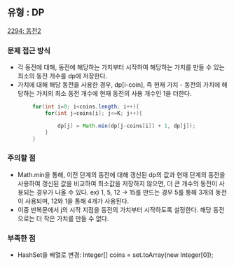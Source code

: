 ## 유형 : DP
[2294: 동전2](https://www.acmicpc.net/problem/2294)

### 문제 접근 방식
  - 각 동전에 대해, 동전에 해당하는 가치부터 시작하여 해당하는 가치를 만들 수 있는 최소의 동전 개수를 dp에 저장한다.
  - 가치에 대해 해당 동전을 사용한 경우, dp[i-coin], 즉 현재 가치 - 동전의 가치에 해당하는 가치의 최소 동전 개수에 현재 동전의 사용 개수인 1을 더한다. 

``` Java
        for(int i=0; i<coins.length; i++){
            for(int j=coins[i]; j<=K; j++){

                dp[j] = Math.min(dp[j-coins[i]] + 1, dp[j]);
            }
        }
```

### 주의할 점
  - Math.min을 통해, 이전 단계의 동전에 대해 갱신된 dp의 값과 현재 단계의 동전을 사용하여 갱신된 값을 비교하여 최소값을 저장하지 않으면, 더 큰 개수의 동전이 사용되는 경우가 나올 수 있다. ex) 1, 5, 12 -> 15를 만드는 경우 5를 통해 3개의 동전이 사용되며, 12와 1을 통해 4개가 사용된다.
  - 이중 반복문에서 j의 시작 지점을 동전의 가치부터 시작하도록 설정한다. 해당 동전으로는 더 작은 가치를 만들 수 없다.

### 부족한 점
  - HashSet을 배열로 변경: Integer[] coins = set.toArray(new Integer[0]);
